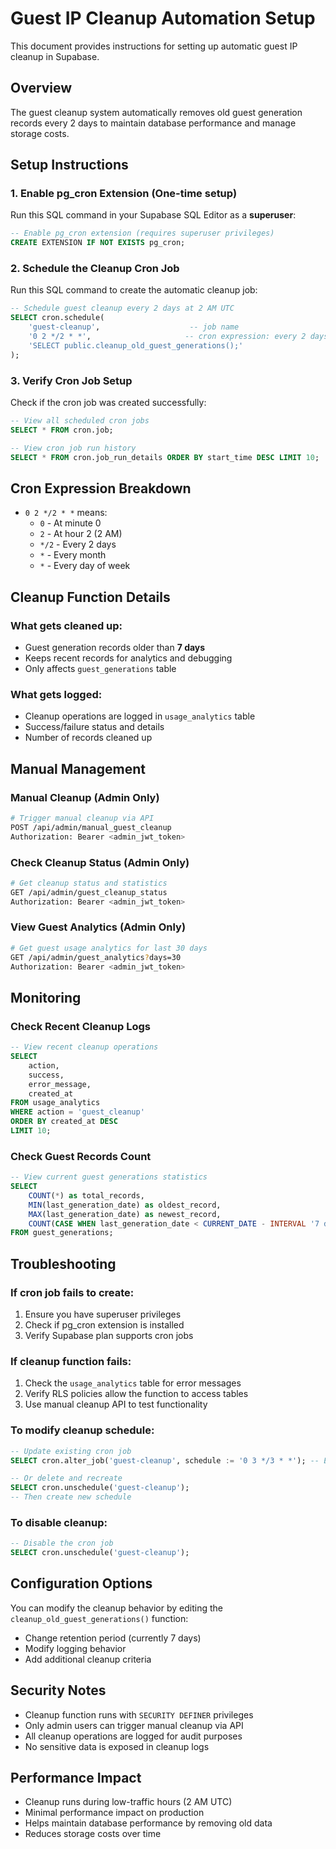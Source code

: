 # Guest IP Cleanup Automation Setup

This document provides instructions for setting up automatic guest IP cleanup in Supabase.

## Overview

The guest cleanup system automatically removes old guest generation records every 2 days to maintain database performance and manage storage costs.

## Setup Instructions

### 1. Enable pg_cron Extension (One-time setup)

Run this SQL command in your Supabase SQL Editor as a **superuser**:

```sql
-- Enable pg_cron extension (requires superuser privileges)
CREATE EXTENSION IF NOT EXISTS pg_cron;
```

### 2. Schedule the Cleanup Cron Job

Run this SQL command to create the automatic cleanup job:

```sql
-- Schedule guest cleanup every 2 days at 2 AM UTC
SELECT cron.schedule(
    'guest-cleanup',                    -- job name
    '0 2 */2 * *',                     -- cron expression: every 2 days at 2 AM UTC
    'SELECT public.cleanup_old_guest_generations();'
);
```

### 3. Verify Cron Job Setup

Check if the cron job was created successfully:

```sql
-- View all scheduled cron jobs
SELECT * FROM cron.job;

-- View cron job run history
SELECT * FROM cron.job_run_details ORDER BY start_time DESC LIMIT 10;
```

## Cron Expression Breakdown

- `0 2 */2 * *` means:
  - `0` - At minute 0
  - `2` - At hour 2 (2 AM)
  - `*/2` - Every 2 days
  - `*` - Every month
  - `*` - Every day of week

## Cleanup Function Details

### What gets cleaned up:
- Guest generation records older than **7 days**
- Keeps recent records for analytics and debugging
- Only affects `guest_generations` table

### What gets logged:
- Cleanup operations are logged in `usage_analytics` table
- Success/failure status and details
- Number of records cleaned up

## Manual Management

### Manual Cleanup (Admin Only)
```bash
# Trigger manual cleanup via API
POST /api/admin/manual_guest_cleanup
Authorization: Bearer <admin_jwt_token>
```

### Check Cleanup Status (Admin Only)
```bash
# Get cleanup status and statistics
GET /api/admin/guest_cleanup_status
Authorization: Bearer <admin_jwt_token>
```

### View Guest Analytics (Admin Only)
```bash
# Get guest usage analytics for last 30 days
GET /api/admin/guest_analytics?days=30
Authorization: Bearer <admin_jwt_token>
```

## Monitoring

### Check Recent Cleanup Logs
```sql
-- View recent cleanup operations
SELECT 
    action,
    success,
    error_message,
    created_at
FROM usage_analytics 
WHERE action = 'guest_cleanup' 
ORDER BY created_at DESC 
LIMIT 10;
```

### Check Guest Records Count
```sql
-- View current guest generations statistics
SELECT 
    COUNT(*) as total_records,
    MIN(last_generation_date) as oldest_record,
    MAX(last_generation_date) as newest_record,
    COUNT(CASE WHEN last_generation_date < CURRENT_DATE - INTERVAL '7 days' THEN 1 END) as eligible_for_cleanup
FROM guest_generations;
```

## Troubleshooting

### If cron job fails to create:
1. Ensure you have superuser privileges
2. Check if pg_cron extension is installed
3. Verify Supabase plan supports cron jobs

### If cleanup function fails:
1. Check the `usage_analytics` table for error messages
2. Verify RLS policies allow the function to access tables
3. Use manual cleanup API to test functionality

### To modify cleanup schedule:
```sql
-- Update existing cron job
SELECT cron.alter_job('guest-cleanup', schedule := '0 3 */3 * *'); -- Every 3 days at 3 AM

-- Or delete and recreate
SELECT cron.unschedule('guest-cleanup');
-- Then create new schedule
```

### To disable cleanup:
```sql
-- Disable the cron job
SELECT cron.unschedule('guest-cleanup');
```

## Configuration Options

You can modify the cleanup behavior by editing the `cleanup_old_guest_generations()` function:

- Change retention period (currently 7 days)
- Modify logging behavior
- Add additional cleanup criteria

## Security Notes

- Cleanup function runs with `SECURITY DEFINER` privileges
- Only admin users can trigger manual cleanup via API
- All cleanup operations are logged for audit purposes
- No sensitive data is exposed in cleanup logs

## Performance Impact

- Cleanup runs during low-traffic hours (2 AM UTC)
- Minimal performance impact on production
- Helps maintain database performance by removing old data
- Reduces storage costs over time